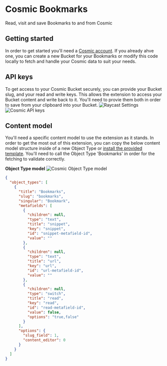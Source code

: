 # Cosmic Bookmarks

Read, visit and save Bookmarks to and from Cosmic

## Getting started

In order to get started you'll need a [Cosmic account](https://app.cosmicjs.com/signup). If you already ahve one, you can create a new Bucket for your Bookmarks or modify this code locally to fetch and handle your Cosmic data to suit your needs.

## API keys

To get access to your Cosmic Bucket securely, you can provide your Bucket slug, and your read and write keys. This allows the extension to access your Bucket content and write back to it. You'll need to provie them both in order to save from your clipboard into your Bucket.
![Raycast Settings](https://media.cleanshot.cloud/media/10895/XDZcFweACbhpTHZSXDTm3HKZPqMw30Vk7mYazXPm.jpeg?Expires=1685715682&Signature=OW7A6G-HjTh7EuvYtHFqo1z3bv7xCBnU-kuzgtOCkxW48c19x-egguqMeVVDDHb13Gwfd8mwhVmg3aoVB~IyouYp~aZBq4qern9ZfmLrS7fCo8TRvzM1yNY6SmPuqG1uRqA3jjsBMHCBBK8tJ50-hX2OSJD63Ex~JzM0aban6En6vAhE-llP50zL8jhGb8E~YoO5tpaYQynL-D5XFGhKxn1Jh7a2BFAUdqwCYxjM6LksOtRmlHCgExwkVNkVFwk6jbpt-Cg77CkN7OVe3Vry-xS2rZHcjp-UiUIt0D3qEO1ExzlJTt0~ma6mteUjVuN7K1-zv7zL-ZndLZRYaaFeug__&Key-Pair-Id=K269JMAT9ZF4GZ)
![Cosmic API keys](https://media.cleanshot.cloud/media/10895/NjTiwPR4Xyvtxwv38QddUiaQa2Qswk3p7ZzB29Vj.jpeg?Expires=1685715683&Signature=Nc1i70NZUaxdgjwwtlNAr7rvxL0sp-fYY246jicol-2-UOjHasJLwnQlP6R0mU7glu-NFJ2hPgL5RGaKCEZGRBh3jNjWjM8BA~tGhbf~5fDtmMufh7~iAOYYv~hl92GMmN8TWhKzC-Rf7RtA37ofwE71wbK3qo9bJ9EDR8CcZozwWMKlIIp0m1iB6cKkZzvaXiWtfvHpRlTv3mq~Tr2f212-MVDLNLJikjEaNNn5T9Ox-N5jRZPw~7-ttkQgGbSts15plPkrLak5NdHAl47zgbor0x11iTkuAJXdAT1g~WXrqm4MaN1l7daR2BAyOuiy8nfmsD6UFnUdDI8oJxPJMA__&Key-Pair-Id=K269JMAT9ZF4GZ)

## Content model

You'll need a specific content model to use the extension as it stands. In order to get the most out of this extension, you can copy the below content model structure inside of a new Object Type or [install the provided template](https://www.cosmicjs.com/marketplace/templates/raycast-bookmarks). You'll need to call the Object Type 'Bookmarks' in order for the fetching to validate correctly.

**Object Type model**
![Cosmic Object Type model](https://media.cleanshot.cloud/media/10895/204ckOoNTmkRnUyu8zmFI580JpL2ICLGoMH0wxTe.jpeg?Expires=1685715684&Signature=iVuDCQdOWof3fyRn8cQQm-ErT8q1lt0HMcPlOHA6b~M1QDHchAu4kGDkVIJodqMwer9RqjWsl4yeMv9-1kg9tpdak79zyqhSeXMpbjPf30RwFI5kTFIKz0hSTll7HtfUR6C-Ae9Nukvs9UhSk-kpFEzAwnHJvcf0DTRGWjo5~lno33vbPYQXoUZYeFAW0ri3g2zHVI24K3Cal6nkPWBWMSXxYOTMUyzGjc1WMwPEHGikqCemOnIL3fU-mxB8pWnBW9YuSuJifgrHB~eH9D9Z5PWG69jzYqo9PR4zxJpV1q5CQCTTHCqxvCgQJ-X1f8UujXFAcIGfnxf1whNKDrKrzA__&Key-Pair-Id=K269JMAT9ZF4GZ)

```json
{
  "object_types": [
    {
      "title": "Bookmarks",
      "slug": "bookmarks",
      "singular": "Bookmark",
      "metafields": [
        {
          "children": null,
          "type": "text",
          "title": "snippet",
          "key": "snippet",
          "id": "snippet-metafield-id",
          "value": ""
        },
        {
          "children": null,
          "type": "text",
          "title": "url",
          "key": "url",
          "id": "url-metafield-id",
          "value": ""
        },
        {
          "children": null,
          "type": "switch",
          "title": "read",
          "key": "read",
          "id": "read-metafield-id",
          "value": false,
          "options": "true,false"
        }
      ],
      "options": {
        "slug_field": 1,
        "content_editor": 0
      }
    }
  ]
}
```
